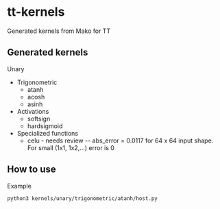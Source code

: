 # tt-kernels
Generated kernels from Mako for TT


## Generated kernels

Unary
* Trigonometric
    * atanh
    * acosh
    * asinh
* Activations
    * softsign
    * hardsigmoid
* Specialized functions
    * celu - needs review -- abs_error = 0.0117 for 64 x 64 input shape. For small (1x1, 1x2,...) error is 0


## How to use

Example
```
python3 kernels/unary/trigonometric/atanh/host.py
```